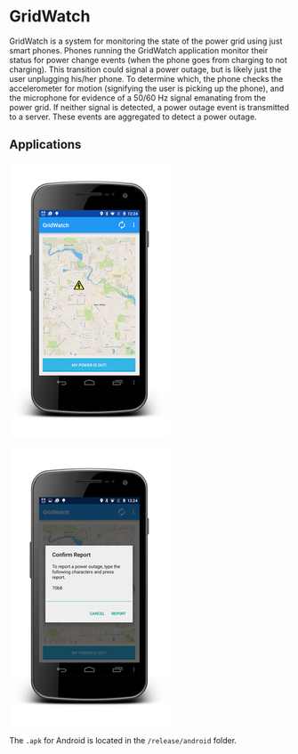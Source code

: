 GridWatch
==========

GridWatch is a system for monitoring the state of the power grid using just
smart phones. Phones running the GridWatch application monitor their status
for power change events (when the phone goes from charging to not charging).
This transition could signal a power outage, but is likely just the user
unplugging his/her phone. To determine which, the phone checks the accelerometer
for motion (signifying the user is picking up the phone), and the microphone
for evidence of a 50/60 Hz signal emanating from the power grid. If neither
signal is detected, a power outage event is transmitted to a server. These
events are aggregated to detect a power outage.


Applications
------------

[
![android_screenshot_1](https://raw.githubusercontent.com/lab11/grid-watch/master/media/gridwatch_screenshot_1_sm.png)
](https://raw.githubusercontent.com/lab11/grid-watch/master/media/gridwatch_screenshot_1_sm.png)

[
![android_screenshot_2](https://raw.githubusercontent.com/lab11/grid-watch/master/media/gridwatch_screenshot_2_sm.png)
](https://raw.githubusercontent.com/lab11/grid-watch/master/media/gridwatch_screenshot_2_sm.png)

The `.apk` for Android is located in the `/release/android` folder.
